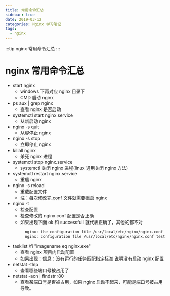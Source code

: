 ```yaml
---
title: 常用命令汇总
sidebar: true
date: 2019-03-12
categories: Nginx 学习笔记
tags:
  - nginx
---
```


:::tip
nginx 常用命令汇总
:::

<!-- more -->

# nginx 常用命令汇总

- start nginx
  - windows 下再对应 nginx 目录下
  - CMD 启动 nginx
- ps aux | grep nginx
  - 查看 nginx 是否启动
- systemctl start nginx.service
  - 从新启动 nginx
- nginx -s quit
  - 从容停止 nginx
- nginx -s stop
  - 立即停止 nginx
- killall nginx
  - 杀死 nginx 进程
- systemctl stop nginx.service
  - systemctl 关闭 nginx 进程(linux 通用关闭 nginx 方法)
- systemctl restart nginx.service
  - 重启 nginx
- nginx -s reload
  - 重载配置文件
  - 注：每次修改完.conf 文件就需要重启 nginx
- nginx -t
  - 检查配置
  - 检查修改的 nginx.conf 配置是否正确
  - 如果出现下面 ok 和 successfull 就代表正确了，其他的都不对
    ```bash
      nginx: the configuration file /usr/local/etc/nginx/nginx.conf syntax is ok
      nginx: configuration file /usr/local/etc/nginx/nginx.conf test is successful
    ```
- tasklist /fi "imagename eq nginx.exe"
  - 查看 nginx 项目内启动配置
  - 如果出现：信息：没有运行的任务匹配指定标准 说明没有启动 nginx 配置
- netstat -tlnp
  - 查看哪些端口号被占用了
- netstat -aon | findstr :80
  - 查看某端口号是否被占用，如果 nginx 启动不起来，可能是端口号被占用导致。

<Valine></Valine>
